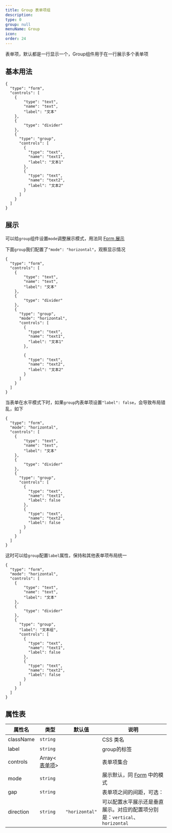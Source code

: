 ```yaml
---
title: Group 表单项组
description: 
type: 0
group: null
menuName: Group
icon: 
order: 24
---
```


表单项，默认都是一行显示一个，Group组件用于在一行展示多个表单项

## 基本用法

```schema:height="360" scope="body"
{
  "type": "form",
  "controls": [
    {
        "type": "text",
        "name": "text",
        "label": "文本"
    },
    {
        "type": "divider"
    },
    {
      "type": "group",
      "controls": [
        {
          "type": "text",
          "name": "text1",
          "label": "文本1"
        },
        {
          "type": "text",
          "name": "text2",
          "label": "文本2"
        }
      ]
    }
  ]
}
```

## 展示

可以给`group`组件设置`mode`调整展示模式，用法同 [Form 展示](../form#%E8%A1%A8%E5%8D%95%E5%B1%95%E7%A4%BA)

下面`group`我们配置了`"mode": "horizontal"`，观察显示情况

```schema:height="360" scope="body"
{
  "type": "form",
  "controls": [
    {
        "type": "text",
        "name": "text",
        "label": "文本"
    },
    {
        "type": "divider"
    },
    {
      "type": "group",
      "mode": "horizontal",
      "controls": [
        {
          "type": "text",
          "name": "text1",
          "label": "文本1"
        },

        {
          "type": "text",
          "name": "text2",
          "label": "文本2"
        }
      ]
    }
  ]
}
```

当表单在水平模式下时，如果`group`内表单项设置`"label": false`，会导致布局错乱，如下

```schema:height="360" scope="body"
{
  "type": "form",
  "mode": "horizontal",
  "controls": [
    {
        "type": "text",
        "name": "text",
        "label": "文本"
    },
    {
        "type": "divider"
    },
    {
      "type": "group",
      "controls": [
        {
          "type": "text",
          "name": "text1",
          "label": false
        },
        {
          "type": "text",
          "name": "text2",
          "label": false
        }
      ]
    }
  ]
}
```

这时可以给`group`配置`label`属性，保持和其他表单项布局统一

```schema:height="360" scope="body"
{
  "type": "form",
  "mode": "horizontal",
  "controls": [
    {
        "type": "text",
        "name": "text",
        "label": "文本"
    },
    {
        "type": "divider"
    },
    {
      "type": "group",
      "label": "文本组",
      "controls": [
        {
          "type": "text",
          "name": "text1",
          "label": false
        },
        {
          "type": "text",
          "name": "text2",
          "label": false
        }
      ]
    }
  ]
}
```

## 属性表

| 属性名    | 类型                        | 默认值         | 说明                                                                       |
| --------- | --------------------------- | -------------- | -------------------------------------------------------------------------- |
| className | `string`                    |                | CSS 类名                                                                   |
| label     | `string`                    |                | group的标签                                                                |
| controls  | Array<[表单项](./formitem)> |                | 表单项集合                                                                 |
| mode      | `string`                    |                | 展示默认，同 [Form](./form) 中的模式                                       |
| gap       | `string`                    |                | 表单项之间的间距，可选：                                                   |
| direction | `string`                    | `"horizontal"` | 可以配置水平展示还是垂直展示。对应的配置项分别是：`vertical`、`horizontal` |





